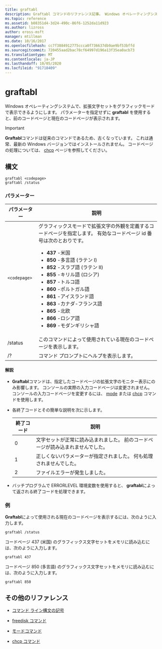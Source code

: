```yaml
---
title: graftabl
description: Graftabl コマンドのリファレンス記事。 Windows オペレーティングシステムで、拡張文字セットをグラフィックモードで表示できるようにします。
ms.topic: reference
ms.assetid: b08351d4-3d24-490c-86f6-1252da11d923
ms.author: lizross
author: eross-msft
manager: mtillman
ms.date: 10/16/2017
ms.openlocfilehash: cc7f3884912775ccca0f736637db9ae9bf53bffd
ms.sourcegitcommit: 720455aad2bac78cf64997d196a13f35ea0acb73
ms.translationtype: MT
ms.contentlocale: ja-JP
ms.lasthandoff: 10/05/2020
ms.locfileid: "91718409"
---
```

# <a name="graftabl"></a>graftabl

Windows オペレーティングシステムで、拡張文字セットをグラフィックモードで表示できるようにします。 パラメーターを指定せずに **graftabl** を使用すると、前のコードページと現在のコードページが表示されます。

> [!IMPORTANT]
> **Graftabl**コマンドは従来のコマンドであるため、古くなっています。 これは通常、最新の Windows バージョンではインストールされません。 コードページの処理については、 [chcp](https://docs.microsoft.com/windows-server/administration/windows-commands/chcp) ページを参照してください。

## <a name="syntax"></a>構文

```
graftabl <codepage>
graftabl /status
```

### <a name="parameters"></a>パラメーター

| パラメーター | 説明 |
| --------- | ----------- |
| `<codepage>` | グラフィックスモードで拡張文字の外観を定義するコードページを指定します。 有効なコードページ id 番号は次のとおりです。<ul><li>**437** -米国</li><li>**850** -多言語 (ラテン I)</li><li>**852** -スラブ語 (ラテン II)</li><li>**855** -キリル語 (ロシア)</li><li>**857** -トルコ語</li><li>**860** -ポルトガル語</li><li>**861** -アイスランド語</li><li>**863** -カナダ-フランス語</li><li>**865** -北欧</li><li>**866** -ロシア語</li><li>**869** -モダンギリシャ語</li></ul> |
| /status | このコマンドによって使用されている現在のコードページを表示します。 |
| /? | コマンド プロンプトにヘルプを表示します。 |

#### <a name="remarks"></a>解説

- **Graftabl**コマンドは、指定したコードページの拡張文字のモニター表示にのみ影響します。 コンソールの実際の入力コードページは変更されません。 コンソールの入力コードページを変更するには、 [mode](mode.md) または [chcp](chcp.md) コマンドを使用します。

- 各終了コードとその簡単な説明を次に示します。

    | 終了コード | 説明 |
    | --------- | ----------- |
    | 0 | 文字セットが正常に読み込まれました。 前のコードページが読み込まれませんでした。 |
    | 1 | 正しくないパラメーターが指定されました。 何も処理されませんでした。 |
    | 2 | ファイルエラーが発生しました。 |

- バッチプログラムで ERRORLEVEL 環境変数を使用すると、 **graftabl**によって返される終了コードを処理できます。

### <a name="examples"></a>例

**Graftabl**によって使用される現在のコードページを表示するには、次のように入力します。

```
graftabl /status
```

コードページ 437 (米国) のグラフィックス文字セットをメモリに読み込むには、次のように入力します。

```
graftabl 437
```

コードページ 850 (多言語) のグラフィックス文字セットをメモリに読み込むには、次のように入力します。

```
graftabl 850
```

## <a name="additional-references"></a>その他のリファレンス

- [コマンド ライン構文の記号](command-line-syntax-key.md)

- [freedisk コマンド](freedisk.md)

- [モードコマンド](mode.md)

- [chcp コマンド](chcp.md)
